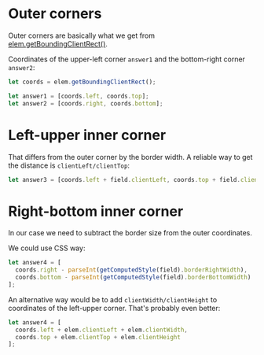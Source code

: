 # Outer corners

Outer corners are basically what we get from [elem.getBoundingClientRect()](https://developer.mozilla.org/en-US/docs/DOM/element.getBoundingClientRect).

Coordinates of the upper-left corner `answer1` and the bottom-right corner `answer2`:

```js
let coords = elem.getBoundingClientRect();

let answer1 = [coords.left, coords.top];
let answer2 = [coords.right, coords.bottom];
```

# Left-upper inner corner

That differs from the outer corner by the border width. A reliable way to get the distance is `clientLeft/clientTop`:

```js
let answer3 = [coords.left + field.clientLeft, coords.top + field.clientTop];
```

# Right-bottom inner corner

In our case we need to subtract the border size from the outer coordinates.

We could use CSS way:

```js
let answer4 = [
  coords.right - parseInt(getComputedStyle(field).borderRightWidth),
  coords.bottom - parseInt(getComputedStyle(field).borderBottomWidth)
];
```

An alternative way would be to add `clientWidth/clientHeight` to coordinates of the left-upper corner. That's probably even better:

```js
let answer4 = [
  coords.left + elem.clientLeft + elem.clientWidth,
  coords.top + elem.clientTop + elem.clientHeight
];
```
